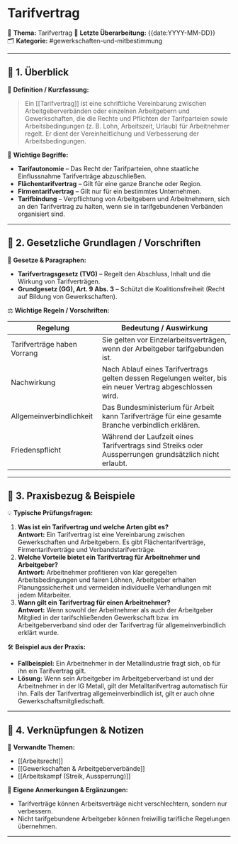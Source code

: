 # Tarifvertrag
📌 **Thema:** Tarifvertrag
📅 **Letzte Überarbeitung:** {{date:YYYY-MM-DD}}  
🗂 **Kategorie:** #gewerkschaften-und-mitbestimmung  

---

## 🔹 1. Überblick

📖 **Definition / Kurzfassung:**

> Ein [[Tarifvertrag]] ist eine schriftliche Vereinbarung zwischen Arbeitgeberverbänden oder einzelnen Arbeitgebern und Gewerkschaften, die die Rechte und Pflichten der Tarifparteien sowie Arbeitsbedingungen (z. B. Lohn, Arbeitszeit, Urlaub) für Arbeitnehmer regelt. Er dient der Vereinheitlichung und Verbesserung der Arbeitsbedingungen.

🔑 **Wichtige Begriffe:**

- **Tarifautonomie** – Das Recht der Tarifparteien, ohne staatliche Einflussnahme Tarifverträge abzuschließen.
- **Flächentarifvertrag** – Gilt für eine ganze Branche oder Region.
- **Firmentarifvertrag** – Gilt nur für ein bestimmtes Unternehmen.
- **Tarifbindung** – Verpflichtung von Arbeitgebern und Arbeitnehmern, sich an den Tarifvertrag zu halten, wenn sie in tarifgebundenen Verbänden organisiert sind.

---

## 🔹 2. Gesetzliche Grundlagen / Vorschriften

📜 **Gesetze & Paragraphen:**

- **Tarifvertragsgesetz (TVG)** – Regelt den Abschluss, Inhalt und die Wirkung von Tarifverträgen.
- **Grundgesetz (GG), Art. 9 Abs. 3** – Schützt die Koalitionsfreiheit (Recht auf Bildung von Gewerkschaften).

⚖️ **Wichtige Regeln / Vorschriften:**

|Regelung|Bedeutung / Auswirkung|
|---|---|
|Tarifverträge haben Vorrang|Sie gelten vor Einzelarbeitsverträgen, wenn der Arbeitgeber tarifgebunden ist.|
|Nachwirkung|Nach Ablauf eines Tarifvertrags gelten dessen Regelungen weiter, bis ein neuer Vertrag abgeschlossen wird.|
|Allgemeinverbindlichkeit|Das Bundesministerium für Arbeit kann Tarifverträge für eine gesamte Branche verbindlich erklären.|
|Friedenspflicht|Während der Laufzeit eines Tarifvertrags sind Streiks oder Aussperrungen grundsätzlich nicht erlaubt.|

---

## 🔹 3. Praxisbezug & Beispiele

💡 **Typische Prüfungsfragen:**

1. **Was ist ein Tarifvertrag und welche Arten gibt es?**  
    **Antwort:** Ein Tarifvertrag ist eine Vereinbarung zwischen Gewerkschaften und Arbeitgebern. Es gibt Flächentarifverträge, Firmentarifverträge und Verbandstarifverträge.
2. **Welche Vorteile bietet ein Tarifvertrag für Arbeitnehmer und Arbeitgeber?**  
    **Antwort:** Arbeitnehmer profitieren von klar geregelten Arbeitsbedingungen und fairen Löhnen, Arbeitgeber erhalten Planungssicherheit und vermeiden individuelle Verhandlungen mit jedem Mitarbeiter.
3. **Wann gilt ein Tarifvertrag für einen Arbeitnehmer?**  
    **Antwort:** Wenn sowohl der Arbeitnehmer als auch der Arbeitgeber Mitglied in der tarifschließenden Gewerkschaft bzw. im Arbeitgeberverband sind oder der Tarifvertrag für allgemeinverbindlich erklärt wurde.

🛠 **Beispiel aus der Praxis:**

- **Fallbeispiel:** Ein Arbeitnehmer in der Metallindustrie fragt sich, ob für ihn ein Tarifvertrag gilt.
- **Lösung:** Wenn sein Arbeitgeber im Arbeitgeberverband ist und der Arbeitnehmer in der IG Metall, gilt der Metalltarifvertrag automatisch für ihn. Falls der Tarifvertrag allgemeinverbindlich ist, gilt er auch ohne Gewerkschaftsmitgliedschaft.

---

## 🔹 4. Verknüpfungen & Notizen

🔗 **Verwandte Themen:**

- [[Arbeitsrecht]]
- [[Gewerkschaften & Arbeitgeberverbände]]
- [[Arbeitskampf (Streik, Aussperrung)]]

📝 **Eigene Anmerkungen & Ergänzungen:**

- Tarifverträge können Arbeitsverträge nicht verschlechtern, sondern nur verbessern.
- Nicht tarifgebundene Arbeitgeber können freiwillig tarifliche Regelungen übernehmen.

---